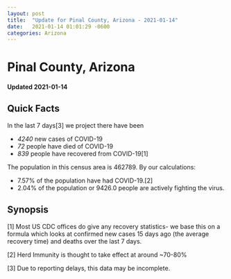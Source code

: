 ```yaml
---
layout: post
title:  "Update for Pinal County, Arizona - 2021-01-14"
date:   2021-01-14 01:01:29 -0600
categories: Arizona
---
```


# Pinal County, Arizona
#### Updated 2021-01-14

## Quick Facts

In the last 7 days[3] we project there have been
- *4240* new cases of COVID-19
- *72* people have died of COVID-19
- *839* people have recovered from COVID-19[1]

The population in this census area is 462789. By our calculations:
- 7.57% of the population have had COVID-19.[2]
- 2.04% of the population or 9426.0 people are actively fighting the virus.

## Synopsis




[1] Most US CDC offices do give any recovery statistics- we base this on a formula which looks at confirmed new cases
15 days ago (the average recovery time) and deaths over the last 7 days.

[2] Herd Immunity is thought to take effect at around ~70-80%

[3] Due to reporting delays, this data may be incomplete.
 
    